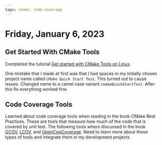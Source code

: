 ```yaml
---
tags: cmake, code-coverage
---
```

# Friday, January 6, 2023

## Get Started With CMake Tools

Completed the tutorial [Get started with CMake Tools on Linux](https://code.visualstudio.com/docs/cpp/CMake-linux).

One mistake that I made at first was that I had spaces in my initially chosen project name called `CMake Quick Start Test`. This turned out to cause issues. Changed name to a camel case variant `cmakeQuickStartTest`. After this fix everything worked fine.

## Code Coverage Tools

Learned about code coverage tools when reading in the book CMake Best Practices. These are tools that measure how much of the code that is covered by unit test. The following tools where discussed in the book [GCOV](https://gcovr.com/en/stable/), [LCOV](https://github.com/linux-test-project/lcov), and [OpenCppCoverage](https://github.com/OpenCppCoverage/OpenCppCoverage). Need to learn more about these types of tools and integrate them in my development projects.
